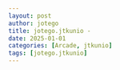 ```yaml
---
layout: post
author: jotego
title: jotego.jtkunio - 
date: 2025-01-01
categories: [Arcade, jtkunio]
tags: [jotego.jtkunio]
---
```


